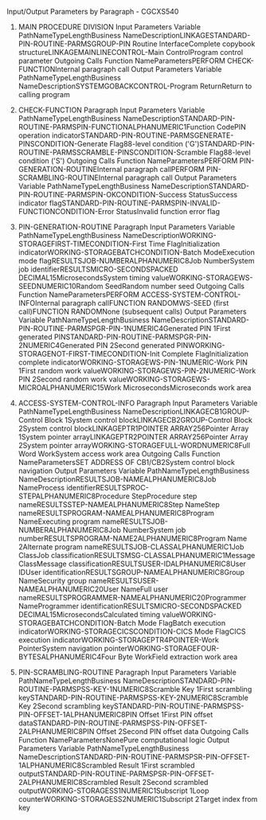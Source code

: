 Input/Output Parameters by Paragraph - CGCXS540
1. MAIN PROCEDURE DIVISION
Input Parameters
Variable PathNameTypeLengthBusiness NameDescriptionLINKAGESTANDARD-PIN-ROUTINE-PARMSGROUP-PIN Routine InterfaceComplete copybook structureLINKAGEMAINLINECONTROL-Main ControlProgram control parameter
Outgoing Calls
Function NameParametersPERFORM CHECK-FUNCTIONInternal paragraph call
Output Parameters
Variable PathNameTypeLengthBusiness NameDescriptionSYSTEMGOBACKCONTROL-Program ReturnReturn to calling program

2. CHECK-FUNCTION Paragraph
Input Parameters
Variable PathNameTypeLengthBusiness NameDescriptionSTANDARD-PIN-ROUTINE-PARMSPIN-FUNCTIONALPHANUMERIC1Function CodePIN operation indicatorSTANDARD-PIN-ROUTINE-PARMSGENERATE-PINSCONDITION-Generate Flag88-level condition ('G')STANDARD-PIN-ROUTINE-PARMSSCRAMBLE-PINSCONDITION-Scramble Flag88-level condition ('S')
Outgoing Calls
Function NameParametersPERFORM PIN-GENERATION-ROUTINEInternal paragraph callPERFORM PIN-SCRAMBLING-ROUTINEInternal paragraph call
Output Parameters
Variable PathNameTypeLengthBusiness NameDescriptionSTANDARD-PIN-ROUTINE-PARMSPIN-OKCONDITION-Success StatusSuccess indicator flagSTANDARD-PIN-ROUTINE-PARMSPIN-INVALID-FUNCTIONCONDITION-Error StatusInvalid function error flag

3. PIN-GENERATION-ROUTINE Paragraph
Input Parameters
Variable PathNameTypeLengthBusiness NameDescriptionWORKING-STORAGEFIRST-TIMECONDITION-First Time FlagInitialization indicatorWORKING-STORAGEBATCHCONDITION-Batch ModeExecution mode flagRESULTSJOB-NUMBERALPHANUMERIC8Job NumberSystem job identifierRESULTSMICRO-SECONDSPACKED DECIMAL15MicrosecondsSystem timing valueWORKING-STORAGEWS-SEEDNUMERIC10Random SeedRandom number seed
Outgoing Calls
Function NameParametersPERFORM ACCESS-SYSTEM-CONTROL-INFOInternal paragraph callFUNCTION RANDOMWS-SEED (first call)FUNCTION RANDOMNone (subsequent calls)
Output Parameters
Variable PathNameTypeLengthBusiness NameDescriptionSTANDARD-PIN-ROUTINE-PARMSPGR-PIN-1NUMERIC4Generated PIN 1First generated PINSTANDARD-PIN-ROUTINE-PARMSPGR-PIN-2NUMERIC4Generated PIN 2Second generated PINWORKING-STORAGENOT-FIRST-TIMECONDITION-Init Complete FlagInitialization complete indicatorWORKING-STORAGEWS-PIN-1NUMERIC-Work PIN 1First random work valueWORKING-STORAGEWS-PIN-2NUMERIC-Work PIN 2Second random work valueWORKING-STORAGEWS-MICROALPHANUMERIC15Work MicrosecondsMicroseconds work area

4. ACCESS-SYSTEM-CONTROL-INFO Paragraph
Input Parameters
Variable PathNameTypeLengthBusiness NameDescriptionLINKAGECB1GROUP-Control Block 1System control blockLINKAGECB2GROUP-Control Block 2System control blockLINKAGEPTR1POINTER ARRAY256Pointer Array 1System pointer arrayLINKAGEPTR2POINTER ARRAY256Pointer Array 2System pointer arrayWORKING-STORAGEFULL-WORDNUMERIC8Full Word WorkSystem access work area
Outgoing Calls
Function NameParametersSET ADDRESS OF CB1/CB2System control block navigation
Output Parameters
Variable PathNameTypeLengthBusiness NameDescriptionRESULTSJOB-NAMEALPHANUMERIC8Job NameProcess identifierRESULTSPROC-STEPALPHANUMERIC8Procedure StepProcedure step nameRESULTSSTEP-NAMEALPHANUMERIC8Step NameStep nameRESULTSPROGRAM-NAMEALPHANUMERIC8Program NameExecuting program nameRESULTSJOB-NUMBERALPHANUMERIC8Job NumberSystem job numberRESULTSPROGRAM-NAME2ALPHANUMERIC8Program Name 2Alternate program nameRESULTSJOB-CLASSALPHANUMERIC1Job ClassJob classificationRESULTSMSG-CLASSALPHANUMERIC1Message ClassMessage classificationRESULTSUSER-IDALPHANUMERIC8User IDUser identificationRESULTSGROUP-NAMEALPHANUMERIC8Group NameSecurity group nameRESULTSUSER-NAMEALPHANUMERIC20User NameFull user nameRESULTSPROGRAMMER-NAMEALPHANUMERIC20Programmer NameProgrammer identificationRESULTSMICRO-SECONDSPACKED DECIMAL15MicrosecondsCalculated timing valueWORKING-STORAGEBATCHCONDITION-Batch Mode FlagBatch execution indicatorWORKING-STORAGECICSCONDITION-CICS Mode FlagCICS execution indicatorWORKING-STORAGEPTR4POINTER-Work PointerSystem navigation pointerWORKING-STORAGEFOUR-BYTESALPHANUMERIC4Four Byte WorkField extraction work area

5. PIN-SCRAMBLING-ROUTINE Paragraph
Input Parameters
Variable PathNameTypeLengthBusiness NameDescriptionSTANDARD-PIN-ROUTINE-PARMSPSS-KEY-1NUMERIC8Scramble Key 1First scrambling keySTANDARD-PIN-ROUTINE-PARMSPSS-KEY-2NUMERIC8Scramble Key 2Second scrambling keySTANDARD-PIN-ROUTINE-PARMSPSS-PIN-OFFSET-1ALPHANUMERIC8PIN Offset 1First PIN offset dataSTANDARD-PIN-ROUTINE-PARMSPSS-PIN-OFFSET-2ALPHANUMERIC8PIN Offset 2Second PIN offset data
Outgoing Calls
Function NameParametersNonePure computational logic
Output Parameters
Variable PathNameTypeLengthBusiness NameDescriptionSTANDARD-PIN-ROUTINE-PARMSPSR-PIN-OFFSET-1ALPHANUMERIC8Scrambled Result 1First scrambled outputSTANDARD-PIN-ROUTINE-PARMSPSR-PIN-OFFSET-2ALPHANUMERIC8Scrambled Result 2Second scrambled outputWORKING-STORAGESS1NUMERIC1Subscript 1Loop counterWORKING-STORAGESS2NUMERIC1Subscript 2Target index from key
